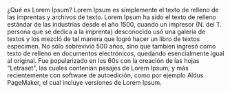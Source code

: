 ¿Qué es Lorem Ipsum?
Lorem Ipsum es simplemente el texto de relleno de las imprentas y archivos de texto. Lorem Ipsum ha sido el texto de relleno estándar de las industrias desde el año 1500,
cuando un impresor (N. del T. persona que se dedica a la imprenta) desconocido usó una galería de textos y los mezcló de tal manera que logró hacer un libro de textos
especimen. No sólo sobrevivió 500 años, sino que tambien ingresó como texto de relleno en documentos electrónicos, quedando esencialmente igual al original. Fue popularizado
en los 60s con la creación de las hojas "Letraset", las cuales contenian pasajes de Lorem Ipsum, y más recientemente con software de autoedición, como por ejemplo Aldus
PageMaker, el cual incluye versiones de Lorem Ipsum.